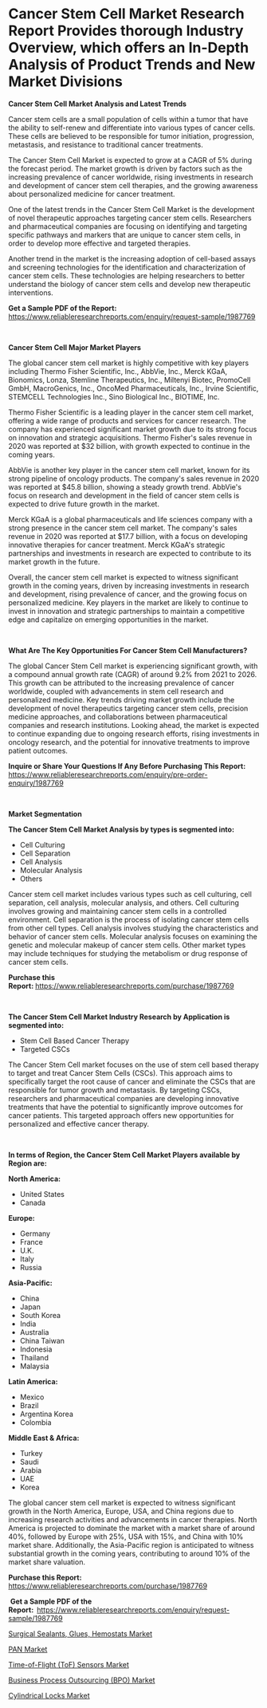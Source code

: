 <p><h1>Cancer Stem Cell Market Research Report Provides thorough Industry Overview, which offers an In-Depth Analysis of Product Trends and New Market Divisions</h1></p><p><strong>Cancer Stem Cell Market Analysis and Latest Trends</strong></p>
<p><p>Cancer stem cells are a small population of cells within a tumor that have the ability to self-renew and differentiate into various types of cancer cells. These cells are believed to be responsible for tumor initiation, progression, metastasis, and resistance to traditional cancer treatments.</p><p>The Cancer Stem Cell Market is expected to grow at a CAGR of 5% during the forecast period. The market growth is driven by factors such as the increasing prevalence of cancer worldwide, rising investments in research and development of cancer stem cell therapies, and the growing awareness about personalized medicine for cancer treatment.</p><p>One of the latest trends in the Cancer Stem Cell Market is the development of novel therapeutic approaches targeting cancer stem cells. Researchers and pharmaceutical companies are focusing on identifying and targeting specific pathways and markers that are unique to cancer stem cells, in order to develop more effective and targeted therapies.</p><p>Another trend in the market is the increasing adoption of cell-based assays and screening technologies for the identification and characterization of cancer stem cells. These technologies are helping researchers to better understand the biology of cancer stem cells and develop new therapeutic interventions.</p></p>
<p><strong>Get a Sample PDF of the Report:&nbsp;</strong> <a href="https://www.reliableresearchreports.com/enquiry/request-sample/1987769">https://www.reliableresearchreports.com/enquiry/request-sample/1987769</a></p>
<p>&nbsp;</p>
<p><strong>Cancer Stem Cell Major Market Players</strong></p>
<p><p>The global cancer stem cell market is highly competitive with key players including Thermo Fisher Scientific, Inc., AbbVie, Inc., Merck KGaA, Bionomics, Lonza, Stemline Therapeutics, Inc., Miltenyi Biotec, PromoCell GmbH, MacroGenics, Inc., OncoMed Pharmaceuticals, Inc., Irvine Scientific, STEMCELL Technologies Inc., Sino Biological Inc., BIOTIME, Inc.</p><p>Thermo Fisher Scientific is a leading player in the cancer stem cell market, offering a wide range of products and services for cancer research. The company has experienced significant market growth due to its strong focus on innovation and strategic acquisitions. Thermo Fisher's sales revenue in 2020 was reported at $32 billion, with growth expected to continue in the coming years.</p><p>AbbVie is another key player in the cancer stem cell market, known for its strong pipeline of oncology products. The company's sales revenue in 2020 was reported at $45.8 billion, showing a steady growth trend. AbbVie's focus on research and development in the field of cancer stem cells is expected to drive future growth in the market.</p><p>Merck KGaA is a global pharmaceuticals and life sciences company with a strong presence in the cancer stem cell market. The company's sales revenue in 2020 was reported at $17.7 billion, with a focus on developing innovative therapies for cancer treatment. Merck KGaA's strategic partnerships and investments in research are expected to contribute to its market growth in the future.</p><p>Overall, the cancer stem cell market is expected to witness significant growth in the coming years, driven by increasing investments in research and development, rising prevalence of cancer, and the growing focus on personalized medicine. Key players in the market are likely to continue to invest in innovation and strategic partnerships to maintain a competitive edge and capitalize on emerging opportunities in the market.</p></p>
<p>&nbsp;</p>
<p><strong>What Are The Key Opportunities For Cancer Stem Cell Manufacturers?</strong></p>
<p><p>The global Cancer Stem Cell market is experiencing significant growth, with a compound annual growth rate (CAGR) of around 9.2% from 2021 to 2026. This growth can be attributed to the increasing prevalence of cancer worldwide, coupled with advancements in stem cell research and personalized medicine. Key trends driving market growth include the development of novel therapeutics targeting cancer stem cells, precision medicine approaches, and collaborations between pharmaceutical companies and research institutions. Looking ahead, the market is expected to continue expanding due to ongoing research efforts, rising investments in oncology research, and the potential for innovative treatments to improve patient outcomes.</p></p>
<p><strong>Inquire or Share Your Questions If Any Before Purchasing This Report:</strong> <a href="https://www.reliableresearchreports.com/enquiry/pre-order-enquiry/1987769">https://www.reliableresearchreports.com/enquiry/pre-order-enquiry/1987769</a></p>
<p>&nbsp;</p>
<p><strong>Market Segmentation</strong></p>
<p><strong>The Cancer Stem Cell Market Analysis by types is segmented into:</strong></p>
<p><ul><li>Cell Culturing</li><li>Cell Separation</li><li>Cell Analysis</li><li>Molecular Analysis</li><li>Others</li></ul></p>
<p><p>Cancer stem cell market includes various types such as cell culturing, cell separation, cell analysis, molecular analysis, and others. Cell culturing involves growing and maintaining cancer stem cells in a controlled environment. Cell separation is the process of isolating cancer stem cells from other cell types. Cell analysis involves studying the characteristics and behavior of cancer stem cells. Molecular analysis focuses on examining the genetic and molecular makeup of cancer stem cells. Other market types may include techniques for studying the metabolism or drug response of cancer stem cells.</p></p>
<p><strong>Purchase this Report:&nbsp;</strong><a href="https://www.reliableresearchreports.com/purchase/1987769">https://www.reliableresearchreports.com/purchase/1987769</a></p>
<p>&nbsp;</p>
<p><strong>The Cancer Stem Cell Market Industry Research by Application is segmented into:</strong></p>
<p><ul><li>Stem Cell Based Cancer Therapy</li><li>Targeted CSCs</li></ul></p>
<p><p>The Cancer Stem Cell market focuses on the use of stem cell based therapy to target and treat Cancer Stem Cells (CSCs). This approach aims to specifically target the root cause of cancer and eliminate the CSCs that are responsible for tumor growth and metastasis. By targeting CSCs, researchers and pharmaceutical companies are developing innovative treatments that have the potential to significantly improve outcomes for cancer patients. This targeted approach offers new opportunities for personalized and effective cancer therapy.</p></p>
<p>&nbsp;</p>
<p><strong>In terms of Region, the Cancer Stem Cell Market Players available by Region are:</strong></p>
<p>
    <p> <strong> North America: </strong>
        <ul>
            <li>United States</li>
            <li>Canada</li>
        </ul>
        </p> 
    <p> <strong> Europe: </strong>
        <ul>
            <li>Germany</li>
            <li>France</li>
            <li>U.K.</li>
            <li>Italy</li>
            <li>Russia</li>
        </ul>
        </p> 
    <p> <strong> Asia-Pacific: </strong>
        <ul>
            <li>China</li>
            <li>Japan</li>
            <li>South Korea</li>
            <li>India</li>
            <li>Australia</li>
            <li>China Taiwan</li>
            <li>Indonesia</li>
            <li>Thailand</li>
            <li>Malaysia</li>
        </ul>
        </p> 
    <p> <strong> Latin America: </strong>
        <ul>
            <li>Mexico</li>
            <li>Brazil</li>
            <li>Argentina Korea</li>
            <li>Colombia</li>
        </ul>
        </p> 
    <p> <strong> Middle East & Africa: </strong>
        <ul>
            <li>Turkey</li>
            <li>Saudi</li>
            <li>Arabia</li>
            <li>UAE</li>
            <li>Korea</li>
        </ul>
    </p>
    </p>
<p><p>The global cancer stem cell market is expected to witness significant growth in the North America, Europe, USA, and China regions due to increasing research activities and advancements in cancer therapies. North America is projected to dominate the market with a market share of around 40%, followed by Europe with 25%, USA with 15%, and China with 10% market share. Additionally, the Asia-Pacific region is anticipated to witness substantial growth in the coming years, contributing to around 10% of the market share valuation.</p></p>
<p><strong>Purchase this Report: </strong><a href="https://www.reliableresearchreports.com/purchase/1987769">https://www.reliableresearchreports.com/purchase/1987769</a></p>
<p>&nbsp;<strong>Get a Sample PDF of the Report:&nbsp;&nbsp;</strong><a href="https://www.reliableresearchreports.com/enquiry/request-sample/1987769">https://www.reliableresearchreports.com/enquiry/request-sample/1987769</a></p>
<p><strong></strong></p>
<p><p><a href="https://adventurous-uranium-ef9.notion.site/Surgical-Sealants-Glues-Hemostats-Market-Size-and-Examines-its-Market-Scope-with-a-Primary-Focus-be7cbdf049d54699b183780cbc88499c">Surgical Sealants, Glues, Hemostats Market</a></p><p><a href="https://view.publitas.com/reportprime-1/pan-market-research-report-provides-thorough-industry-overview-which-offers-an-in-depth-analysis-of-product-trends-and-new-market-divisions/">PAN Market</a></p><p><a href="https://carnation-joke-41f.notion.site/Time-of-Flight-ToF-Sensors-Market-Size-Growth-and-Forecast-from-2024-2031-310843b44d5f4d6d9f8fff8932c387e7">Time-of-Flight (ToF) Sensors Market</a></p><p><a href="https://github.com/Hazelklievgspy6vdcsmu106w/Market-Research-Report-List-1/blob/main/business-process-outsourcing-bpo-market.md">Business Process Outsourcing (BPO) Market</a></p><p><a href="https://view.publitas.com/reportprime-1/insights-into-cylindrical-locks-market-size-analysing-market-share-trends-and-growth-from-2024-to-2031/">Cylindrical Locks Market</a></p></p>